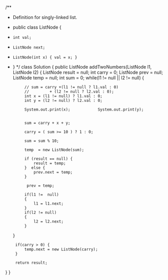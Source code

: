 /**
 * Definition for singly-linked list.
 * public class ListNode {
 *     int val;
 *     ListNode next;
 *     ListNode(int x) { val = x; }
 * }
 */
class Solution {
    public ListNode addTwoNumbers(ListNode l1, ListNode l2) {
        ListNode result = null;
          int carry = 0;
         ListNode  prev = null;
            ListNode temp = null;
            int sum = 0;
        while(l1 != null || l2 != null) {
           
            
            // sum = carry +(l1 != null ? l1.val : 0) 
            //         + (l2 != null ? l2.val : 0);
            int x = (l1 != null) ? l1.val : 0;
            int y = (l2 != null) ? l2.val : 0;
            
            System.out.print(x);            System.out.print(y);

            
            sum = carry + x + y;
            
            carry = ( sum >= 10 ) ? 1 : 0;
            
            sum = sum % 10;
            
            temp  = new ListNode(sum);
            
            if (result == null) {
                result = temp;
            }  else {
                prev.next = temp; 
            }
            
             prev = temp; 
            
            if(l1 !=  null)
            {
                l1 = l1.next;
            }
            if(l2 != null)
            {
                l2 = l2.next;
            }
    }
        
        if(carry > 0) {
            temp.next = new ListNode(carry); 
        }
        
        return result;
}
}